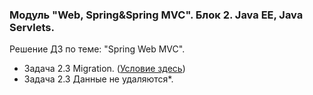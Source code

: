 ﻿### Модуль "Web, Spring&Spring MVC". Блок 2. Java EE, Java Servlets.
Решение ДЗ по теме: "Spring Web MVC".

* Задача 2.3 Migration. ([Условие здесь](https://github.com/netology-code/jspr-homeworks/tree/master/06_mvc))
* Задача 2.3 Данные не удаляются*.